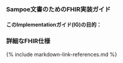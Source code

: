 
### Sampoe文書のためのFHIR実装ガイド

#### このImplementationガイド(IG)の目的：

### 詳細なFHIR仕様


{% include markdown-link-references.md %}
